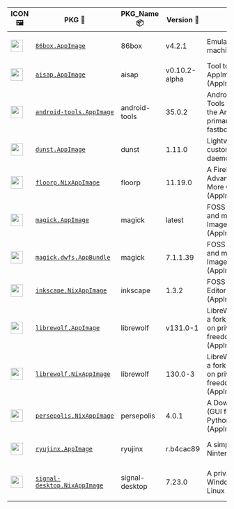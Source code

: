 |ICON 🖼️|PKG 📀|PKG_Name 📦|Version 🧬| Description ℹ️|Note ⚠️|Homepage 🌐|Source 📡|Size 💾|SHA256SUM 🔐|B3SUM 🔐|Script ⚙️|Log 🧾|
| ---- | ---- | ---- | ---- | ---- | ---- | ---- | ---- | ---- | ---- | ---- | ---- | ---- |
| <img src="https://pkg.ajam.dev/aarch64-Linux/86box.icon.png" width="28" height="28"> | [`86box.AppImage`](https://pkg.ajam.dev/aarch64-Linux/86box.AppImage) | 86box | v4.2.1 | Emulator of x86-based machines (AppImage) | You need to download ROMS (https://86box.readthedocs.io/en/latest/usage/roms.html)<br>(CI_VERIFIED: https://github.com/86Box/86Box/actions) | [https://86box.readthedocs.io](https://86box.readthedocs.io) | [https://github.com/86Box/86Box](https://github.com/86Box/86Box) |54.21 MB | `3ba06cb597b7626a3773cf955476df8dc237f2deb39f124e87dcce81e0516df8` | `80406afb0bc90f436d85fe24f086e7bcd6a31fe79e6c70ed7518a08deec8342e` | https://github.com/Azathothas/Toolpacks-Extras/blob/main/.github/scripts/aarch64-Linux/pkgs/86box.sh | https://pkg.ajam.dev/aarch64-Linux/86box.log | emulator,hypervisor |
| <img src="https://pkg.ajam.dev/aarch64-Linux/aisap.icon.png" width="28" height="28"> | [`aisap.AppImage`](https://pkg.ajam.dev/aarch64-Linux/aisap.AppImage) | aisap | v0.10.2-alpha | Tool to make sandboxing AppImages easy (AppImage , shImg) | This PKG was built from Source using appimagetool (CI_VERIFIED: https://github.com/mgord9518/aisap/actions) | [https://github.com/mgord9518/aisap](https://github.com/mgord9518/aisap) | [https://github.com/mgord9518/aisap](https://github.com/mgord9518/aisap) |2.5 MB | `e379bfe93410ace766a9f7990e844ec84173ec48fc286f034caaad64eb574037` | `cc3b3b5508d5c0ab3421d0059f3d19874cda45e4b5646503bfff4e0c5db5bf5a` | https://github.com/Azathothas/Toolpacks-Extras/blob/main/.github/scripts/aarch64-Linux/pkgs/aisap.sh | https://pkg.ajam.dev/aarch64-Linux/aisap.log | cli,sandbox |
| <img src="https://pkg.ajam.dev/aarch64-Linux/android-tools.icon.png" width="28" height="28"> | [`android-tools.AppImage`](https://pkg.ajam.dev/aarch64-Linux/android-tools.AppImage) | android-tools | 35.0.2 | Android SDK Platform-Tools that interface with the Android platform, primarily adb and fastboot (AppImage) | This PKG was built from Source using go-appimagetool, BUT the src has no CI (CI_VERIFIED: NONE) | [https://developer.android.com/tools/releases/platform-tools](https://developer.android.com/tools/releases/platform-tools) | [https://github.com/lzhiyong/android-sdk-tools](https://github.com/lzhiyong/android-sdk-tools) |11.06 MB | `c9b95554386d65b639c1ae43d07e90e10eae5e60f159741ddea4ad7895e0614e` | `caab700ed9fcf73265d9c5a63c6b8017527a664e83c23608a3ab851e34762f8f` | https://github.com/Azathothas/Toolpacks-Extras/blob/main/.github/scripts/aarch64-Linux/pkgs/android-tools.sh | https://pkg.ajam.dev/aarch64-Linux/android-tools.log | android,utility |
| <img src="https://pkg.ajam.dev/aarch64-Linux/dunst.icon.png" width="28" height="28"> | [`dunst.AppImage`](https://pkg.ajam.dev/aarch64-Linux/dunst.AppImage) | dunst | 1.11.0 | Lightweight and customizable notification daemon (AppImage) | This PKG was built from Source using go-appimagetool | [https://dunst-project.org](https://dunst-project.org) | [https://github.com/dunst-project/dunst](https://github.com/dunst-project/dunst) |12.27 MB | `05bd28dc1af41e2fcb070eeb142472c9884d15884925716b2bcfbf9c305b45e3` | `3fe46046fc556ac9a8cf69a3c026413d700ab9a8f4fad3f61cec33b6326cfe9c` | https://github.com/Azathothas/Toolpacks-Extras/blob/main/.github/scripts/aarch64-Linux/pkgs/dunst.sh | https://pkg.ajam.dev/aarch64-Linux/dunst.log | daemon,notification |
| <img src="https://pkg.ajam.dev/aarch64-Linux/floorp.icon.png" width="28" height="28"> | [`floorp.NixAppImage`](https://pkg.ajam.dev/aarch64-Linux/floorp.NixAppImage) | floorp | 11.19.0 | A FireFox Fork with Advanced Features & More Customization (AppImage,NixAppImage) | This PKG has Multiple Formats (CI_VERIFIED: https://github.com/Floorp-Projects/Floorp/actions) | [https://floorp.app](https://floorp.app) | [https://github.com/Floorp-Projects/Floorp](https://github.com/Floorp-Projects/Floorp) |355.52 MB | `d229afccae6f12512a6a9126566d0aef89ceecf4ac5284f22fd683681e59f7f3` | `82b993b9bd93ffe12b88a5c7d444066363abde2c749b3c7e7d2d8242d6ca7ac5` | https://github.com/Azathothas/Toolpacks-Extras/blob/main/.github/scripts/aarch64-Linux/pkgs/floorp.sh | https://pkg.ajam.dev/aarch64-Linux/floorp.log | browser,firefox-fork |
| <img src="https://pkg.ajam.dev/aarch64-Linux/imagemagick.icon.png" width="28" height="28"> | [`magick.AppImage`](https://pkg.ajam.dev/aarch64-Linux/magick.AppImage) | magick | latest | FOSS suite for editing and manipulating Digital Images & Files (AppImage , AppBundle) | This PKG has Multiple Formats <br>(CI_VERIFIED: https://github.com/ImageMagick/ImageMagick/actions) | [https://imagemagick.org](https://imagemagick.org) | [https://github.com/ImageMagick/ImageMagick](https://github.com/ImageMagick/ImageMagick) |63.04 MB | `e126181f85e49b20b19052cd8995dea4901730e3b96ee487d1a9f9226ad3a57a` | `00e61be4a548093f50d1ac722d9c30973c81928eaeb90eb70ccb2aa091f9abfc` | https://github.com/Azathothas/Toolpacks-Extras/blob/main/.github/scripts/aarch64-Linux/pkgs/imagemagick.sh | https://pkg.ajam.dev/aarch64-Linux/imagemagick.log | graphics |
| <img src="https://pkg.ajam.dev/aarch64-Linux/imagemagick.icon.png" width="28" height="28"> | [`magick.dwfs.AppBundle`](https://pkg.ajam.dev/aarch64-Linux/magick.dwfs.AppBundle) | magick | 7.1.1.39 | FOSS suite for editing and manipulating Digital Images & Files (AppImage , AppBundle) | This PKG has Multiple Formats <br>(CI_VERIFIED: https://github.com/ImageMagick/ImageMagick/actions) | [https://imagemagick.org](https://imagemagick.org) | [https://github.com/ImageMagick/ImageMagick](https://github.com/ImageMagick/ImageMagick) |19.57 MB | `9ceb41998f2c487ecfefd26bd9ee5d69e413d91b010e084f2f31bf3d07676c4c` | `cbafa9af838ef3899d060bafa70f5e3de958b4b4197de15722dfcbf1725fdbe7` | https://github.com/Azathothas/Toolpacks-Extras/blob/main/.github/scripts/aarch64-Linux/pkgs/imagemagick.sh | https://pkg.ajam.dev/aarch64-Linux/imagemagick.log | graphics |
| <img src="https://pkg.ajam.dev/aarch64-Linux/inkscape.icon.png" width="28" height="28"> | [`inkscape.NixAppImage`](https://pkg.ajam.dev/aarch64-Linux/inkscape.NixAppImage) | inkscape | 1.3.2 | FOSS Vector Graphics Editor (AppImage,NixAppImage) | This PKG has Multiple Formats (CI_VERIFIED: https://gitlab.com/inkscape/inkscape/-/pipelines) | [https://inkscape.org](https://inkscape.org) | [https://gitlab.com/inkscape/inkscape](https://gitlab.com/inkscape/inkscape) |245.71 MB | `2c6e6ff7d9bf40a7ef0a2654f6e04c95959d57852332d481d1c7afce104c9dd5` | `d7d9d2bef182f87e11f2cd9e936e8a41938f0cbe538ed762c1542adf4b4a080d` | https://github.com/Azathothas/Toolpacks-Extras/blob/main/.github/scripts/aarch64-Linux/pkgs/inkscape.sh | https://pkg.ajam.dev/aarch64-Linux/inkscape.log | graphics,multimedia |
| <img src="https://pkg.ajam.dev/aarch64-Linux/librewolf.icon.png" width="28" height="28"> | [`librewolf.AppImage`](https://pkg.ajam.dev/aarch64-Linux/librewolf.AppImage) | librewolf | v131.0-1 | LibreWolf Web Browser is a fork of Firefox, focused on privacy, security and freedom (AppImage,NixAppImage) | This PKG has Multiple Formats (CI_VERIFIED: https://gitlab.com/librewolf-community/browser/appimage/-/pipelines) | [https://librewolf.net](https://librewolf.net) | [https://gitlab.com/librewolf-community/browser](https://gitlab.com/librewolf-community/browser) |88.39 MB | `e62be95947b099d0b4a3a906625fb2ea0c4449965e8c293dbd0b66cae985e1b2` | `4dfe4474a7062d897bae26fec0531f6f54e2ebd90d009be64370f51f57c234f5` | https://github.com/Azathothas/Toolpacks-Extras/blob/main/.github/scripts/aarch64-Linux/pkgs/librewolf.sh | https://pkg.ajam.dev/aarch64-Linux/librewolf.log | browser,privacy |
| <img src="https://pkg.ajam.dev/aarch64-Linux/librewolf.icon.png" width="28" height="28"> | [`librewolf.NixAppImage`](https://pkg.ajam.dev/aarch64-Linux/librewolf.NixAppImage) | librewolf | 130.0-3 | LibreWolf Web Browser is a fork of Firefox, focused on privacy, security and freedom (AppImage,NixAppImage) | This PKG has Multiple Formats (CI_VERIFIED: https://gitlab.com/librewolf-community/browser/appimage/-/pipelines) | [https://librewolf.net](https://librewolf.net) | [https://gitlab.com/librewolf-community/browser](https://gitlab.com/librewolf-community/browser) |334.29 MB | `a8ff66607f08fff45e3eca97c4460d86a025ad69d23c7936716b9ba7a584a646` | `0e430eeee0c703112e56f37489cdef5dd378fdba04fdfad684fd0f8b44690c87` | https://github.com/Azathothas/Toolpacks-Extras/blob/main/.github/scripts/aarch64-Linux/pkgs/librewolf.sh | https://pkg.ajam.dev/aarch64-Linux/librewolf.log | browser,privacy |
| <img src="https://pkg.ajam.dev/aarch64-Linux/persepolis.icon.png" width="28" height="28"> | [`persepolis.NixAppImage`](https://pkg.ajam.dev/aarch64-Linux/persepolis.NixAppImage) | persepolis | 4.0.1 | A Download Manager (GUI for aria2) written in Python (AppImage,NixAppImage) | (CI_VERIFIED: NONE) | [https://persepolisdm.github.io](https://persepolisdm.github.io) | [https://github.com/persepolisdm/persepolis](https://github.com/persepolisdm/persepolis) |214.39 MB | `1696d2110177ffb13bd7d852a85371c3a1a47c381508eb06349cda8f2468fb39` | `fd3c7d54a3e5fec3c1c07de606a95739bd205e0b38915a65d0646c0dac730251` | https://github.com/Azathothas/Toolpacks-Extras/blob/main/.github/scripts/aarch64-Linux/pkgs/persepolis.sh | https://pkg.ajam.dev/aarch64-Linux/persepolis.log | downloader,multimedia |
| <img src="https://pkg.ajam.dev/aarch64-Linux/ryujinx.icon.png" width="28" height="28"> | [`ryujinx.AppImage`](https://pkg.ajam.dev/aarch64-Linux/ryujinx.AppImage) | ryujinx | r.b4cac89 | A simple, experimental Nintendo Switch emulator | (CI_VERIFIED: https://github.com/ryujinx-mirror/ryujinx/actions) | [https://github.com/ryujinx-mirror/ryujinx](https://github.com/ryujinx-mirror/ryujinx) | [https://github.com/ryujinx-mirror/ryujinx](https://github.com/ryujinx-mirror/ryujinx) |24.25 MB | `bccab55187c0c38c44988525268db9bc8e4cb5d64f87ebde5df2b1553723b3ad` | `cd1af79d4e3226ba4355f893a8f4936681439a018d74e699e6c98e32486d0a72` | https://github.com/Azathothas/Toolpacks-Extras/blob/main/.github/scripts/aarch64-Linux/pkgs/ryujinx.sh | https://pkg.ajam.dev/aarch64-Linux/ryujinx.log | emulator |
| <img src="https://pkg.ajam.dev/aarch64-Linux/signal-desktop.icon.png" width="28" height="28"> | [`signal-desktop.NixAppImage`](https://pkg.ajam.dev/aarch64-Linux/signal-desktop.NixAppImage) | signal-desktop | 7.23.0 | A private messenger for Windows, macOS, and Linux (NixAppImage) | Requires --no-sandbox to run, edit the .desktop/launcher & relogin<br>(CI_VERIFIED: https://github.com/signalapp/Signal-Desktop/actions) | [https://signal.org](https://signal.org) | [https://github.com/signalapp/Signal-Desktop](https://github.com/signalapp/Signal-Desktop) |414.96 MB | `ed0ad92cd041affc87d30e4fc72ead7dd012bd4669bbd01d9fa654e5d3272a4c` | `1b6d6ec5e8fde1fe4e6c056ba9fae39d85b28cbe94d1af6de348aa6c04d69bb7` | https://github.com/Azathothas/Toolpacks-Extras/blob/main/.github/scripts/aarch64-Linux/pkgs/signal-desktop.sh | https://pkg.ajam.dev/aarch64-Linux/signal-desktop.log | messenger,privacy |
